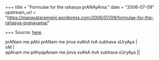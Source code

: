 +++
title = "Formulae for the rahasya prANAyAma."
date = "2006-07-09"
upstream_url = "https://manasataramgini.wordpress.com/2006/07/09/formulae-for-the-rahasya-pranayama/"

+++
Source: [here](https://manasataramgini.wordpress.com/2006/07/09/formulae-for-the-rahasya-pranayama/).

prANam me pAhi prANam me jinva svAhA tvA subhava sUryAya \|  
oM \|  
apAnam me pAhyapAnam me jinva svAhA itvA subhava sUryAya \|\|
